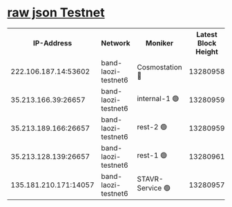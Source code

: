 
[raw json Testnet](https://rpc-check.bandt.stavr.tech/bandt/rpcbandt_result.json)
=

<table><tr><th>IP-Address</th><th>Network</th><th>Moniker</th><th>Latest Block Height</th><th>Earliest Block Height</th><th>Catching Up</th><th>Voting Power</th><th>Scan Time</th></tr><tr><td>222.106.187.14:53602</td><td>band-laozi-testnet6</td><td>Cosmostation 🔴</td><td>13280958</td><td>13177501</td><td>False</td><td>2203223</td><td>2023-11-26T10:55:34.779397528UTC</td></tr><tr><td>35.213.166.39:26657</td><td>band-laozi-testnet6</td><td>internal-1 🟢</td><td>13280959</td><td>13180959</td><td>False</td><td>0</td><td>2023-11-26T10:55:38.010684130UTC</td></tr><tr><td>35.213.189.166:26657</td><td>band-laozi-testnet6</td><td>rest-2 🟢</td><td>13280959</td><td>13180959</td><td>False</td><td>0</td><td>2023-11-26T10:55:39.220360790UTC</td></tr><tr><td>35.213.128.139:26657</td><td>band-laozi-testnet6</td><td>rest-1 🟢</td><td>13280961</td><td>13180961</td><td>False</td><td>0</td><td>2023-11-26T10:55:44.506752692UTC</td></tr><tr><td>135.181.210.171:14057</td><td>band-laozi-testnet6</td><td>STAVR-Service 🟢</td><td>13280957</td><td>13276001</td><td>False</td><td>0</td><td>2023-11-26T10:55:33.557711199UTC</td></tr></table>
